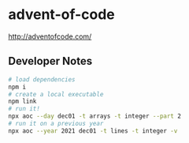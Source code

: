 # advent-of-code
http://adventofcode.com/


## Developer Notes
```sh
# load dependencies
npm i
# create a local executable
npm link
# run it!
npx aoc --day dec01 -t arrays -t integer --part 2
# run it on a previous year
npx aoc --year 2021 dec01 -t lines -t integer -v
```
